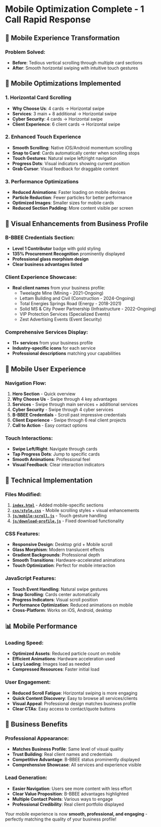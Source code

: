 # Mobile Optimization Complete - 1 Call Rapid Response

## 📱 **Mobile Experience Transformation**

### **Problem Solved:**
- **Before**: Tedious vertical scrolling through multiple card sections
- **After**: Smooth horizontal swiping with intuitive touch gestures

## 🎯 **Mobile Optimizations Implemented**

### **1. Horizontal Card Scrolling**
- **Why Choose Us**: 4 cards → Horizontal swipe
- **Services**: 3 main + 8 additional → Horizontal swipe  
- **Cyber Security**: 4 cards → Horizontal swipe
- **Client Experience**: 6 client cards → Horizontal swipe

### **2. Enhanced Touch Experience**
- **Smooth Scrolling**: Native iOS/Android momentum scrolling
- **Snap to Card**: Cards automatically center when scrolling stops
- **Touch Gestures**: Natural swipe left/right navigation
- **Progress Dots**: Visual indicators showing current position
- **Grab Cursor**: Visual feedback for draggable content

### **3. Performance Optimizations**
- **Reduced Animations**: Faster loading on mobile devices
- **Particle Reduction**: Fewer particles for better performance
- **Optimized Images**: Smaller sizes for mobile cards
- **Reduced Section Padding**: More content visible per screen

## 🎨 **Visual Enhancements from Business Profile**

### **B-BBEE Credentials Section:**
- **Level 1 Contributor** badge with gold styling
- **135% Procurement Recognition** prominently displayed
- **Professional glass morphism design**
- **Clear business advantages listed**

### **Client Experience Showcase:**
- **Real client names** from your business profile:
  - Tweelagte Mine (Mining - 2021-Ongoing)
  - Lettam Building and Civil (Construction - 2024-Ongoing)
  - Total Energies Springs Road (Energy - 2018-2021)
  - Solid MS & City Power Partnership (Infrastructure - 2022-Ongoing)
  - VIP Protection Services (Specialized Events)
  - Zest Advertising Events (Event Security)

### **Comprehensive Services Display:**
- **11+ services** from your business profile
- **Industry-specific icons** for each service
- **Professional descriptions** matching your capabilities

## 📱 **Mobile User Experience**

### **Navigation Flow:**
1. **Hero Section** - Quick overview
2. **Why Choose Us** - Swipe through 4 key advantages
3. **Services** - Swipe through main services + additional services
4. **Cyber Security** - Swipe through 4 cyber services
5. **B-BBEE Credentials** - Scroll past impressive credentials
6. **Client Experience** - Swipe through 6 real client projects
7. **Call to Action** - Easy contact options

### **Touch Interactions:**
- **Swipe Left/Right**: Navigate through cards
- **Tap Progress Dots**: Jump to specific cards
- **Smooth Animations**: Professional feel
- **Visual Feedback**: Clear interaction indicators

## 🔧 **Technical Implementation**

### **Files Modified:**
1. **[`index.html`](index.html:217)** - Added mobile-specific sections
2. **[`css/style.css`](css/style.css:23)** - Mobile scrolling styles + visual enhancements
3. **[`js/mobile-scroll.js`](js/mobile-scroll.js:1)** - Touch gesture handling
4. **[`js/download-profile.js`](js/download-profile.js:8)** - Fixed download functionality

### **CSS Features:**
- **Responsive Design**: Desktop grid + Mobile scroll
- **Glass Morphism**: Modern translucent effects
- **Gradient Backgrounds**: Professional depth
- **Smooth Transitions**: Hardware-accelerated animations
- **Touch Optimization**: Perfect for mobile interaction

### **JavaScript Features:**
- **Touch Event Handling**: Natural swipe gestures
- **Snap Scrolling**: Cards center automatically
- **Progress Indicators**: Visual scroll position
- **Performance Optimization**: Reduced animations on mobile
- **Cross-Platform**: Works on iOS, Android, desktop

## 📊 **Mobile Performance**

### **Loading Speed:**
- **Optimized Assets**: Reduced particle count on mobile
- **Efficient Animations**: Hardware acceleration used
- **Lazy Loading**: Images load as needed
- **Compressed Resources**: Faster initial load

### **User Engagement:**
- **Reduced Scroll Fatigue**: Horizontal swiping is more engaging
- **Quick Content Discovery**: Easy to browse all services/clients
- **Visual Appeal**: Professional design matches business profile
- **Clear CTAs**: Easy access to contact/quote buttons

## 🎯 **Business Benefits**

### **Professional Appearance:**
- **Matches Business Profile**: Same level of visual quality
- **Trust Building**: Real client names and credentials
- **Competitive Advantage**: B-BBEE status prominently displayed
- **Comprehensive Showcase**: All services and experience visible

### **Lead Generation:**
- **Easier Navigation**: Users see more content with less effort
- **Clear Value Proposition**: B-BBEE advantages highlighted
- **Multiple Contact Points**: Various ways to engage
- **Professional Credibility**: Real client portfolio displayed

Your mobile experience is now **smooth, professional, and engaging** - perfectly matching the quality of your business profile!